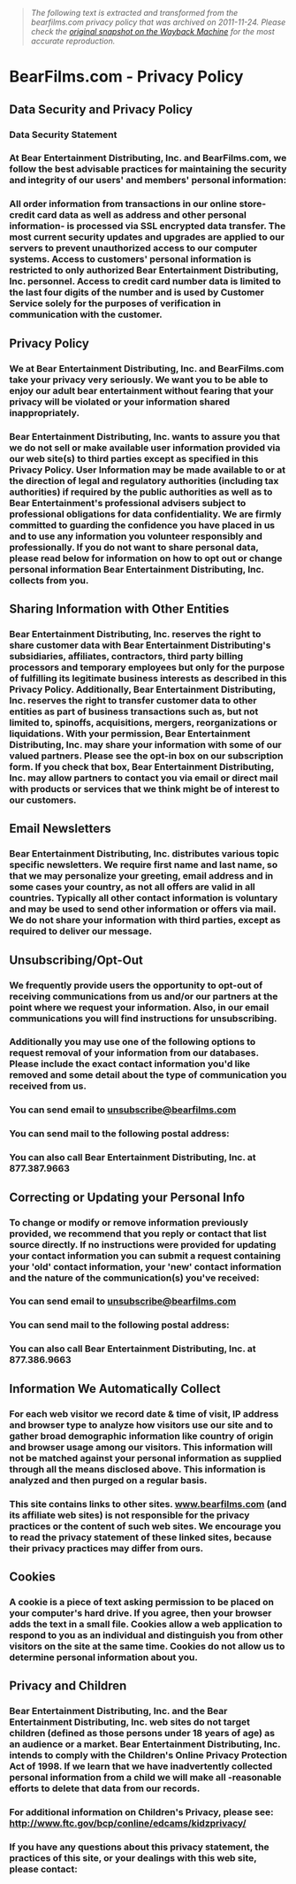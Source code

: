 > *The following text is extracted and transformed from the bearfilms.com privacy policy that was archived on 2011-11-24. Please check the [original snapshot on the Wayback Machine](https://web.archive.org/web/20111124031255id_/http%3A//bearfilms.com/privacy.html) for the most accurate reproduction.*

# BearFilms.com - Privacy Policy

## Data Security and Privacy Policy

### Data Security Statement

### At Bear Entertainment Distributing, Inc. and BearFilms.com, we follow the best advisable practices for maintaining the security and integrity of our users' and members' personal information:

### All order information from transactions in our online store- credit card data as well as address and other personal information- is processed via SSL encrypted data transfer. The most current security updates and upgrades are applied to our servers to prevent unauthorized access to our computer systems. Access to customers' personal information is restricted to only authorized Bear Entertainment Distributing, Inc. personnel. Access to credit card number data is limited to the last four digits of the number and is used by Customer Service solely for the purposes of verification in communication with the customer.

  


## Privacy Policy

### We at Bear Entertainment Distributing, Inc. and BearFilms.com take your privacy very seriously. We want you to be able to enjoy our adult bear entertainment without fearing that your privacy will be violated or your information shared inappropriately.

### Bear Entertainment Distributing, Inc. wants to assure you that we do not sell or make available user information provided via our web site(s) to third parties except as specified in this Privacy Policy. User Information may be made available to or at the direction of legal and regulatory authorities (including tax authorities) if required by the public authorities as well as to Bear Entertainment's professional advisers subject to professional obligations for data confidentiality. We are firmly committed to guarding the confidence you have placed in us and to use any information you volunteer responsibly and professionally. If you do not want to share personal data, please read below for information on how to opt out or change personal information Bear Entertainment Distributing, Inc. collects from you.

  


## Sharing Information with Other Entities

### Bear Entertainment Distributing, Inc. reserves the right to share customer data with Bear Entertainment Distributing's subsidiaries, affiliates, contractors, third party billing processors and temporary employees but only for the purpose of fulfilling its legitimate business interests as described in this Privacy Policy. Additionally, Bear Entertainment Distributing, Inc. reserves the right to transfer customer data to other entities as part of business transactions such as, but not limited to, spinoffs, acquisitions, mergers, reorganizations or liquidations. With your permission, Bear Entertainment Distributing, Inc. may share your information with some of our valued partners. Please see the opt-in box on our subscription form. If you check that box, Bear Entertainment Distributing, Inc. may allow partners to contact you via email or direct mail with products or services that we think might be of interest to our customers.

  


## Email Newsletters

### Bear Entertainment Distributing, Inc. distributes various topic specific newsletters. We require first name and last name, so that we may personalize your greeting, email address and in some cases your country, as not all offers are valid in all countries. Typically all other contact information is voluntary and may be used to send other information or offers via mail. We do not share your information with third parties, except as required to deliver our message.

  


## Unsubscribing/Opt-Out

### We frequently provide users the opportunity to opt-out of receiving communications from us and/or our partners at the point where we request your information. Also, in our email communications you will find instructions for unsubscribing.

### Additionally you may use one of the following options to request removal of your information from our databases. Please include the exact contact information you'd like removed and some detail about the type of communication you received from us.

### You can send email to [unsubscribe@bearfilms.com](mailto:unsubscribe@bearfilms.com)

### You can send mail to the following postal address:

### You can also call Bear Entertainment Distributing, Inc. at 877.387.9663

  


## Correcting or Updating your Personal Info

### To change or modify or remove information previously provided, we recommend that you reply or contact that list source directly. If no instructions were provided for updating your contact information you can submit a request containing your 'old' contact information, your 'new' contact information and the nature of the communication(s) you've received:

### You can send email to [unsubscribe@bearfilms.com](mailto:unsubscribe@bearfilms.com)

### You can send mail to the following postal address:

### You can also call Bear Entertainment Distributing, Inc. at 877.386.9663

  


## Information We Automatically Collect

### For each web visitor we record date & time of visit, IP address and browser type to analyze how visitors use our site and to gather broad demographic information like country of origin and browser usage among our visitors. This information will not be matched against your personal information as supplied through all the means disclosed above. This information is analyzed and then purged on a regular basis.

### This site contains links to other sites. www.bearfilms.com (and its affiliate web sites) is not responsible for the privacy practices or the content of such web sites. We encourage you to read the privacy statement of these linked sites, because their privacy practices may differ from ours.

  


## Cookies

### A cookie is a piece of text asking permission to be placed on your computer's hard drive. If you agree, then your browser adds the text in a small file. Cookies allow a web application to respond to you as an individual and distinguish you from other visitors on the site at the same time. Cookies do not allow us to determine personal information about you.

  


## Privacy and Children

### Bear Entertainment Distributing, Inc. and the Bear Entertainment Distributing, Inc. web sites do not target children (defined as those persons under 18 years of age) as an audience or a market. Bear Entertainment Distributing, Inc. intends to comply with the Children's Online Privacy Protection Act of 1998. If we learn that we have inadvertently collected personal information from a child we will make all -reasonable efforts to delete that data from our records.

  


### For additional information on Children's Privacy, please see: http://www.ftc.gov/bcp/conline/edcams/kidzprivacy/

### If you have any questions about this privacy statement, the practices of this site, or your dealings with this web site, please contact:
